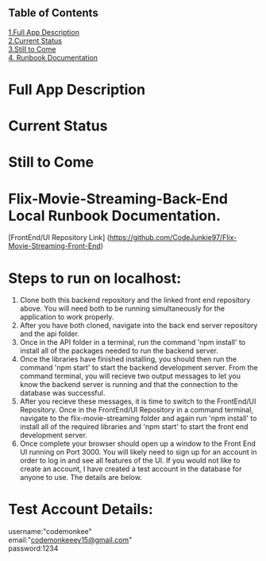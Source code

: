 ## Table of Contents
[1.Full App Description](#full-app-description)\
[2.Current Status](#current-status)\
[3.Still to Come](#still-to-come)\
[4. Runbook Documentation](#steps-to-run-on-localhost)



# Full App Description

# Current Status

# Still to Come

# Flix-Movie-Streaming-Back-End Local Runbook Documentation.
[FrontEnd/UI Repository Link] (https://github.com/CodeJunkie97/Flix-Movie-Streaming-Front-End)

# Steps to run on localhost:
1. Clone both this backend repository and the linked front end repository above. You will need both to be running simultaneously for the application to work properly. 
2. After you have both cloned, navigate into the back end server repository and the api folder. 
3. Once in the API folder in a terminal, run the command 'npm install' to install all of the packages needed to run the backend server. 
4. Once the libraries have finished installing, you should then run the command 'npm start' to start the backend development server. From the command terminal, you will recieve two output messages to let you know the backend server is running and that the connection to the database was successful. 
5. After you recieve these messages, it is time to switch to the FrontEnd/UI Repository. Once in the FrontEnd/UI Repository in a command terminal, navigate to the flix-movie-streaming folder and again run 'npm install' to install all of the required libraries and 'npm start' to start the front end development server.
6. Once complete your browser should open up a window to the Front End UI running on Port 3000. You will likely need to sign up for an account in order to log in and see all features of the UI. If you would not like to create an account, I have created a test account in the database for anyone to use. The details are below.

# Test Account Details: 
username:"codemonkee"\
email:"codemonkeeey15@gmail.com"\
password:1234
